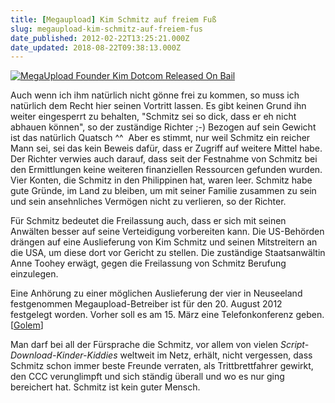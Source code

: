 ```yaml
---
title: [Megaupload] Kim Schmitz auf freiem Fuß
slug: megaupload-kim-schmitz-auf-freiem-fus
date_published: 2012-02-22T13:25:21.000Z
date_updated: 2018-08-22T09:38:13.000Z
---
```


[![MegaUpload Founder Kim Dotcom Released On Bail](//picdump.thafaker.de/2012/02/sp_89938-30571-i-125x125.jpg)](http://picdump.thafaker.de/2012/02/sp_89938-30571-i.jpg)

Auch wenn ich ihm natürlich nicht gönne frei zu kommen, so muss ich natürlich dem Recht hier seinen Vortritt lassen. Es gibt keinen Grund ihn weiter eingesperrt zu behalten, "Schmitz sei so dick, dass er eh nicht abhauen können", so der zuständige Richter ;-) Bezogen auf sein Gewicht ist das natürlich Quatsch ^^  Aber es stimmt, nur weil Schmitz ein reicher Mann sei, sei das kein Beweis dafür, dass er Zugriff auf weitere Mittel habe. Der Richter verwies auch darauf, dass seit der Festnahme von Schmitz bei den Ermittlungen keine weiteren finanziellen Ressourcen gefunden wurden. Vier Konten, die Schmitz in den Philippinen hat, waren leer. Schmitz habe gute Gründe, im Land zu bleiben, um mit seiner Familie zusammen zu sein und sein ansehnliches Vermögen nicht zu verlieren, so der Richter.

Für Schmitz bedeutet die Freilassung auch, dass er sich mit seinen Anwälten besser auf seine Verteidigung vorbereiten kann. Die US-Behörden drängen auf eine Auslieferung von Kim Schmitz und seinen Mitstreitern an die USA, um diese dort vor Gericht zu stellen. Die zuständige Staatsanwältin Anne Toohey erwägt, gegen die Freilassung von Schmitz Berufung einzulegen.

Eine Anhörung zu einer möglichen Auslieferung der vier in Neuseeland festgenommen Megaupload-Betreiber ist für den 20. August 2012 festgelegt worden. Vorher soll es am 15. März eine Telefonkonferenz geben. [[Golem](http://www.golem.de/news/megaupload-kim-schmitz-aus-dem-gefaengnis-entlassen-1202-89938.html)]

Man darf bei all der Fürsprache die Schmitz, vor allem von vielen *Script-Download-Kinder-Kiddies* weltweit im Netz, erhält, nicht vergessen, dass Schmitz schon immer beste Freunde verraten, als Trittbrettfahrer gewirkt, den CCC verunglimpft und sich ständig überall und wo es nur ging bereichert hat. Schmitz ist kein guter Mensch.
